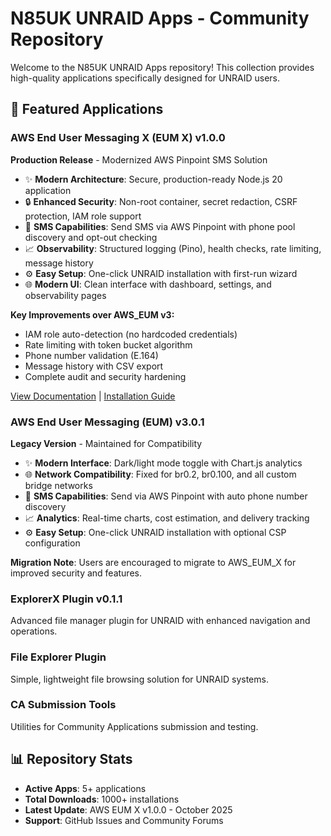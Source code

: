 # N85UK UNRAID Apps - Community Repository

Welcome to the N85UK UNRAID Apps repository! This collection provides high-quality applications specifically designed for UNRAID users.

## 🚀 Featured Applications

### AWS End User Messaging X (EUM X) v1.0.0
**Production Release** - Modernized AWS Pinpoint SMS Solution

- ✨ **Modern Architecture**: Secure, production-ready Node.js 20 application
- 🔒 **Enhanced Security**: Non-root container, secret redaction, CSRF protection, IAM role support
- 📱 **SMS Capabilities**: Send SMS via AWS Pinpoint with phone pool discovery and opt-out checking
- 📈 **Observability**: Structured logging (Pino), health checks, rate limiting, message history
- ⚙️ **Easy Setup**: One-click UNRAID installation with first-run wizard
- 🌐 **Modern UI**: Clean interface with dashboard, settings, and observability pages

**Key Improvements over AWS_EUM v3:**
- IAM role auto-detection (no hardcoded credentials)
- Rate limiting with token bucket algorithm
- Phone number validation (E.164)
- Message history with CSV export
- Complete audit and security hardening

[View Documentation](Apps/AWS_EUM_X/README.md) | [Installation Guide](Wiki-AWS-EUM-Installation.md)

### AWS End User Messaging (EUM) v3.0.1
**Legacy Version** - Maintained for Compatibility

- ✨ **Modern Interface**: Dark/light mode toggle with Chart.js analytics
- 🌐 **Network Compatibility**: Fixed for br0.2, br0.100, and all custom bridge networks
- 📱 **SMS Capabilities**: Send via AWS Pinpoint with auto phone number discovery
- 📈 **Analytics**: Real-time charts, cost estimation, and delivery tracking
- ⚙️ **Easy Setup**: One-click UNRAID installation with optional CSP configuration

**Migration Note**: Users are encouraged to migrate to AWS_EUM_X for improved security and features.

### ExplorerX Plugin v0.1.1
Advanced file manager plugin for UNRAID with enhanced navigation and operations.

### File Explorer Plugin
Simple, lightweight file browsing solution for UNRAID systems.

### CA Submission Tools
Utilities for Community Applications submission and testing.

## 📊 Repository Stats
- **Active Apps**: 5+ applications
- **Total Downloads**: 1000+ installations
- **Latest Update**: AWS EUM X v1.0.0 - October 2025
- **Support**: GitHub Issues and Community Forums